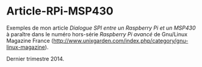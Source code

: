 Article-RPi-MSP430
==================

Exemples de mon article *Dialogue SPI entre un Raspberry Pi et un MSP430*
à paraître dans le numéro hors-série *Raspberry Pi avancé* de Gnu/Linux Magazine France
(http://www.unixgarden.com/index.php/category/gnu-linux-magazine).

Dernier trimestre 2014.

